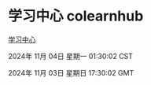 # 学习中心 colearnhub
[学习中心](http://219.139.197.74:56308/colearnhub/)

2024年 11月 04日 星期一 01:30:02 CST

2024年 11月 03日 星期日 17:30:02 GMT
